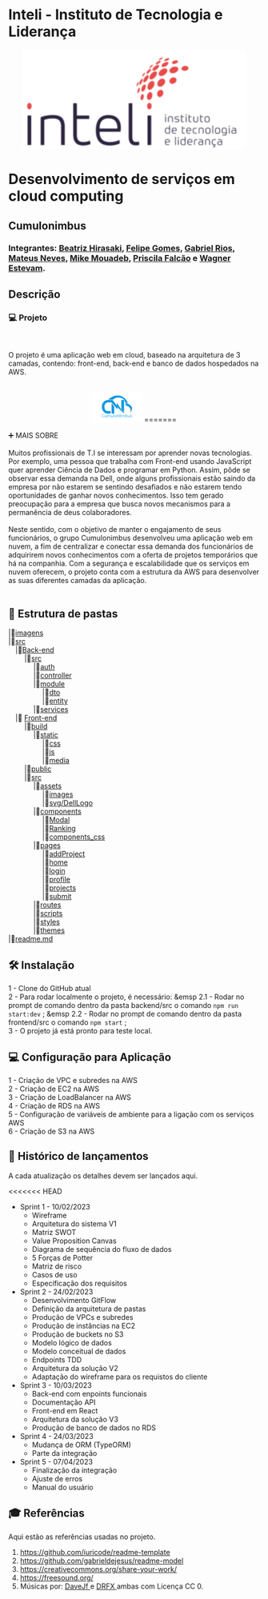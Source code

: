 # Inteli - Instituto de Tecnologia e Liderança 

<p align="center">
<a href= "https://www.inteli.edu.br/"><img src="imagens/logo-inteli.png" alt="Inteli - Instituto de Tecnologia e Liderança" border="0"></a>
</p>

# Desenvolvimento de serviços em cloud computing

## Cumulonimbus

### Integrantes: <a href="https://www.linkedin.com/in/beatriz-hirasaki-leite-b2261923a/">Beatriz Hirasaki</a>, <a href="https://www.linkedin.com/in/felipe-gomes-526186232/">Felipe Gomes</a>, <a href="https://www.linkedin.com/in/gabrielriostorres/">Gabriel Rios</a>, <a href="https://www.linkedin.com/in/mateus-neves-3b767123b/">Mateus Neves</a>, <a href="https://www.linkedin.com/in/mike-mouadeb-24b781224/">Mike Mouadeb</a>, <a href="https://www.linkedin.com/in/priscila-falc%C3%A3o-3435a1244/">Priscila Falcão</a> e <a href="https://www.linkedin.com/in/wagner-estevam/">Wagner Estevam</a>. 

## Descrição

### 💻 Projeto
<br><br>
O projeto é uma aplicação web em cloud, baseado na arquitetura de 3 camadas, contendo: front-end, back-end e banco de dados hospedados na AWS.
<br><br>
<p align="center">
<img src="imagens/Logo-Full_Name_NoBG.png" alt="Cumulonimbus" border="0" style="max-width: 100px;"g>
=======
</p>


➕ MAIS SOBRE
<br><br>
Muitos profissionais de T.I se interessam por aprender novas tecnologias. Por exemplo, uma pessoa que trabalha com Front-end usando JavaScript quer aprender Ciência de Dados e programar em Python. Assim, pôde se observar essa demanda na Dell, onde alguns profissionais estão saindo da empresa por não estarem se sentindo desafiados e não estarem tendo oportunidades de ganhar novos conhecimentos. Isso tem gerado preocupação para a empresa que busca novos mecanismos para a permanência de deus colaboradores.
<br><br>
Neste sentido, com o objetivo de manter o engajamento de seus funcionários, o grupo Cumulonimbus desenvolveu uma aplicação web em nuvem, a fim de centralizar e conectar essa demanda dos funcionários de adquirirem novos conhecimentos com a oferta de projetos temporários que há na companhia. Com a segurança e escalabilidade que os serviços em nuvem oferecem, o projeto conta com a estrutura da AWS para desenvolver as suas diferentes camadas da aplicação.
<br><br>

## 💾 Estrutura de pastas
|📂[imagens](/imagens)<br>
|📂[src](/src)<br>
  &emsp;|📂[Back-end](/src/backend)<br>
      &emsp; &emsp;|📂[src](/src/backend/src)<br>
      &emsp; &emsp; &emsp;|📂[auth](/src/backend/src/auth)<br>
      &emsp; &emsp; &emsp;|📂[controller](/src/backend/src/controller)<br>
      &emsp; &emsp; &emsp;|📂[module](/src/backend/src/module)<br>
      &emsp; &emsp; &emsp; &emsp;|📂[dto](/src/backend/src/module/dto)<br>
      &emsp; &emsp; &emsp; &emsp;|📂[entity](/src/backend/src/module/entity)<br>
      &emsp; &emsp; &emsp;|📂[services](/src/backend/src/services)<br>
  &emsp;|📂 [Front-end](/src/frontend)<br>
  &emsp; &emsp;|📂[build](/src/frontend/build)<br>
  &emsp; &emsp; &emsp;|📂[static](/src/frontend/build/static)<br>
  &emsp; &emsp; &emsp; &emsp;|📂[css](/src/frontend/build/static/css)<br>
  &emsp; &emsp; &emsp; &emsp;|📂[js](/src/frontend/build/static/js)<br>
  &emsp; &emsp; &emsp; &emsp;|📂[media](/src/frontend/build/static/media)<br>
  &emsp; &emsp;|📂[public](/src/frontend/public)<br>
  &emsp; &emsp;|📂[src](/src/frontend/src)<br>
  &emsp; &emsp; &emsp;|📂[assets](/src/frontend/src/assets)<br>
  &emsp; &emsp; &emsp; &emsp;|📂[images](/src/frontend/src/assets/images)<br>
  &emsp; &emsp; &emsp; &emsp;|📂[svg/DellLogo](/src/frontend/src/assets/svg/DellLogo)<br>
  &emsp; &emsp; &emsp;|📂[components](/src/frontend/src/components)<br>
  &emsp; &emsp; &emsp; &emsp;|📂[Modal](/src/frontend/src/components/Modal)<br>
  &emsp; &emsp; &emsp; &emsp;|📂[Ranking](/src/frontend/src/components/Ranking)<br>
  &emsp; &emsp; &emsp; &emsp;|📂[components_css](/src/frontend/src/components/components_css)<br>
  &emsp; &emsp; &emsp;|📂[pages](/src/frontend/src/pages)<br>
  &emsp; &emsp; &emsp; &emsp;|📂[addProject](/src/frontend/src/pages/addProject)<br>
  &emsp; &emsp; &emsp; &emsp;|📂[home](/src/frontend/src/pages/home)<br>
  &emsp; &emsp; &emsp; &emsp;|📂[login](/src/frontend/src/pages/login)<br>
  &emsp; &emsp; &emsp; &emsp;|📂[profile](/src/frontend/src/pages/profile)<br>
  &emsp; &emsp; &emsp; &emsp;|📂[projects](/src/frontend/src/pages/projects)<br>
  &emsp; &emsp; &emsp; &emsp;|📂[submit](/src/frontend/src/pages/submit)<br>
  &emsp; &emsp; &emsp;|📂[routes](/src/frontend/src/routes)<br>
  &emsp; &emsp; &emsp;|📂[scripts](/src/frontend/src/scripts)<br>
  &emsp; &emsp; &emsp;|📂[styles](/src/frontend/src/styles)<br>
  &emsp; &emsp; &emsp;|📂[themes](/src/frontend/src/themes)<br>
|📄[readme.md](/README.md)<br>


## 🛠 Instalação

1 - Clone do GitHub atual
<br>
2 - Para rodar localmente o projeto, é necessário:
&emsp 2.1 - Rodar no prompt de comando dentro da pasta backend/src o comando ```npm run start:dev``` ;
&emsp 2.2 - Rodar no prompt de comando dentro da pasta frontend/src o comando ```npm start``` ;
<br>
3 - O projeto já está pronto para teste local.
<br>

## 💻 Configuração para Aplicação

1 - Criação de VPC e subredes na AWS
<br>
2 - Criação de EC2 na AWS
<br>
3 - Criação de LoadBalancer na AWS
<br>
4 - Criação de RDS na AWS
<br>
5 - Configuração de variáveis de ambiente para a ligação com os serviços AWS
<br>
6 - Criação de S3 na AWS

## 📄 Histórico de lançamentos

A cada atualização os detalhes devem ser lançados aqui.

<<<<<<< HEAD
* Sprint 1 - 10/02/2023
    * Wireframe
    * Arquitetura do sistema V1
    * Matriz SWOT
    * Value Proposition Canvas 
    * Diagrama de sequência do fluxo de dados
    * 5 Forças de Potter
    * Matriz de risco
    * Casos de uso
    * Especificação dos requisitos
* Sprint 2 - 24/02/2023
    * Desenvolvimento GitFlow
    * Definição da arquitetura de pastas
    * Produção de VPCs e subredes
    * Produção de instâncias na EC2
    * Produção de buckets no S3
    * Modelo lógico de dados
    * Modelo conceitual de dados
    * Endpoints TDD
    * Arquitetura da solução V2
    * Adaptação do wireframe para os requistos do cliente
* Sprint 3 - 10/03/2023
    * Back-end com enpoints funcionais
    * Documentação API
    * Front-end em React
    * Arquitetura da solução V3
    * Produção de banco de dados no RDS
* Sprint 4 - 24/03/2023
    * Mudança de ORM (TypeORM)
    * Parte da integração
* Sprint 5 - 07/04/2023
    * Finalização da integração
    * Ajuste de erros
    * Manual do usuário

## 🎓 Referências

Aqui estão as referências usadas no projeto.

1. <https://github.com/iuricode/readme-template>
2. <https://github.com/gabrieldejesus/readme-model>
3. <https://creativecommons.org/share-your-work/>
4. <https://freesound.org/>
5. Músicas por: <a href="https://freesound.org/people/DaveJf/sounds/616544/"> DaveJf </a> e <a href="https://freesound.org/people/DRFX/sounds/338986/"> DRFX </a> ambas com Licença CC 0.
